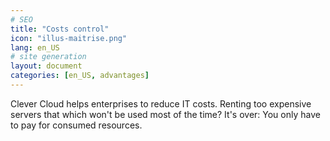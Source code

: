 ```yaml
---
# SEO
title: "Costs control"
icon: "illus-maitrise.png"
lang: en_US
# site generation
layout: document
categories: [en_US, advantages]
---
```


Clever Cloud helps enterprises to reduce IT costs. Renting too expensive servers that which won't be used most of the time? It's over: You only have to pay for consumed resources.
